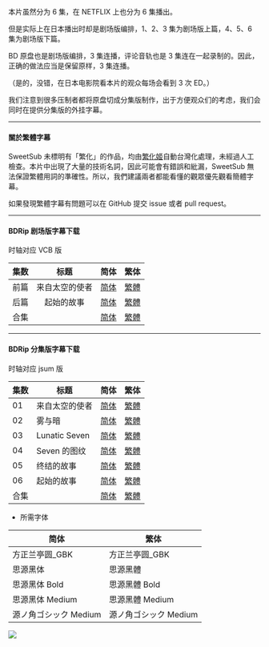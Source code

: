 



本片虽然分为 6 集，在 NETFLIX 上也分为 6 集播出。

但是实际上在日本播出时却是剧场版编排，1、2、3 集为剧场版上篇，4、5、6 集为剧场版下篇。

BD 原盘也是剧场版编排，3 集连播，评论音轨也是 3 集连在一起录制的。因此，正确的做法应当是保留原样，3 集连播。

（是的，没错，在日本电影院看本片的观众每场会看到 3 次 ED。）

我们注意到很多压制者都将原盘切成分集版制作，出于方便观众们的考虑，我们会同时在提供分集版的外挂字幕。

---

#### 關於繁體字幕

SweetSub 未標明有「繁化」的作品，均由[繁化姬](https://zhconvert.org/)自動台灣化處理，未經過人工檢查。本片中出現了大量的技術名詞，因此可能會有錯誤和紕漏，SweetSub 無法保證繁體用詞的準確性。所以，我們建議兩者都能看懂的觀眾優先觀看簡體字幕。

如果發現繁體字幕有問題可以在 GitHub 提交 issue 或者 pull request。

---

#### BDRip 剧场版字幕下载
时轴对应 VCB 版

| 集数 | 标题 | 简体 | 繁体 |
| :-: | :-: | :-: | :-: |
| 前篇 | 来自太空的使者 | [简体](https://raw.githubusercontent.com/SweetSub/SweetSub/master/Archive/The%20Orbital%20Children/%5BSweetSub%5D%20The%20Orbital%20Children%20-%20Movie%2001.chs.ass) | [繁體](https://raw.githubusercontent.com/SweetSub/SweetSub/master/Archive/The%20Orbital%20Children/%5BSweetSub%5D%20The%20Orbital%20Children%20-%20Movie%2001.cht.ass) |
| 后篇 | 起始的故事 | [简体](https://raw.githubusercontent.com/SweetSub/SweetSub/master/Archive/The%20Orbital%20Children/%5BSweetSub%5D%20The%20Orbital%20Children%20-%20Movie%2002.chs.ass) | [繁體](https://raw.githubusercontent.com/SweetSub/SweetSub/master/Archive/The%20Orbital%20Children/%5BSweetSub%5D%20The%20Orbital%20Children%20-%20Movie%2002.cht.ass) |
| 合集 |   | [简体](https://raw.githubusercontent.com/SweetSub/SweetSub/master/Archive/The%20Orbital%20Children/%5BSweetSub%5D%20The%20Orbital%20Children%20-%20BDRip%20%5BMovie%2001-02%5D.chs.zip) | [繁體](https://raw.githubusercontent.com/SweetSub/SweetSub/master/Archive/The%20Orbital%20Children/%5BSweetSub%5D%20The%20Orbital%20Children%20-%20BDRip%20%5BMovie%2001-02%5D.cht.zip) |

---

#### BDRip 分集版字幕下载

时轴对应 jsum 版

| 集数 | 标题 | 简体 | 繁体 |
| - | - | - | - |
| 01 | 来自太空的使者 | [简体](https://raw.githubusercontent.com/SweetSub/SweetSub/master/Archive/The%20Orbital%20Children/BDRip%20(Series%20ver.)/%5BSweetSub%5D%20The%20Orbital%20Children%20-%2001.chs.ass) | [繁體](https://raw.githubusercontent.com/SweetSub/SweetSub/master/Archive/The%20Orbital%20Children/BDRip%20(Series%20ver.)/%5BSweetSub%5D%20The%20Orbital%20Children%20-%2001.cht.ass) |
| 02 | 雾与暗 | [简体](https://raw.githubusercontent.com/SweetSub/SweetSub/master/Archive/The%20Orbital%20Children/BDRip%20(Series%20ver.)/%5BSweetSub%5D%20The%20Orbital%20Children%20-%2002.chs.ass) | [繁體](https://raw.githubusercontent.com/SweetSub/SweetSub/master/Archive/The%20Orbital%20Children/BDRip%20(Series%20ver.)/%5BSweetSub%5D%20The%20Orbital%20Children%20-%2002.cht.ass) |
| 03 | Lunatic Seven | [简体](https://raw.githubusercontent.com/SweetSub/SweetSub/master/Archive/The%20Orbital%20Children/BDRip%20(Series%20ver.)/%5BSweetSub%5D%20The%20Orbital%20Children%20-%2003.chs.ass) | [繁體](https://raw.githubusercontent.com/SweetSub/SweetSub/master/Archive/The%20Orbital%20Children/BDRip%20(Series%20ver.)/%5BSweetSub%5D%20The%20Orbital%20Children%20-%2003.cht.ass) |
| 04 | Seven 的图纹 | [简体](https://raw.githubusercontent.com/SweetSub/SweetSub/master/Archive/The%20Orbital%20Children/BDRip%20(Series%20ver.)/%5BSweetSub%5D%20The%20Orbital%20Children%20-%2004.chs.ass) | [繁體](https://raw.githubusercontent.com/SweetSub/SweetSub/master/Archive/The%20Orbital%20Children/BDRip%20(Series%20ver.)/%5BSweetSub%5D%20The%20Orbital%20Children%20-%2004.cht.ass) |
| 05 | 终结的故事 | [简体](https://raw.githubusercontent.com/SweetSub/SweetSub/master/Archive/The%20Orbital%20Children/BDRip%20(Series%20ver.)/%5BSweetSub%5D%20The%20Orbital%20Children%20-%2005.chs.ass) | [繁體](https://raw.githubusercontent.com/SweetSub/SweetSub/master/Archive/The%20Orbital%20Children/BDRip%20(Series%20ver.)/%5BSweetSub%5D%20The%20Orbital%20Children%20-%2005.cht.ass) |
| 06 | 起始的故事 | [简体](https://raw.githubusercontent.com/SweetSub/SweetSub/master/Archive/The%20Orbital%20Children/BDRip%20(Series%20ver.)/%5BSweetSub%5D%20The%20Orbital%20Children%20-%2006.chs.ass) | [繁體](https://raw.githubusercontent.com/SweetSub/SweetSub/master/Archive/The%20Orbital%20Children/BDRip%20(Series%20ver.)/%5BSweetSub%5D%20The%20Orbital%20Children%20-%2006.cht.ass) |
| 合集 |   | [简体](https://raw.githubusercontent.com/SweetSub/SweetSub/master/Archive/The%20Orbital%20Children/BDRip%20(Series%20ver.)/%5BSweetSub%5D%20The%20Orbital%20Children%20-%20BDRip%20%5BEP%2001-06%5D.chs.zip) | [繁體](https://raw.githubusercontent.com/SweetSub/SweetSub/master/Archive/The%20Orbital%20Children/BDRip%20(Series%20ver.)/%5BSweetSub%5D%20The%20Orbital%20Children%20-%20BDRip%20%5BEP%2001-06%5D.cht.zip) |


* 所需字体

|简体   | 繁体|
| - | - |
| 方正兰亭圆_GBK | 方正兰亭圆_GBK |
| 思源黑体 | 思源黑體 |
| 思源黑体 Bold |思源黑體 Bold |
| 思源黑体 Medium |思源黑體 Medium |
| 源ノ角ゴシック Medium | 源ノ角ゴシック Medium |



![](https://p.sda1.dev/5/87290e9195852479a4034793abd4ecf4/ETBGv3.jpg)
